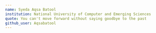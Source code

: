 ```yaml
---
name: Syeda Aqsa Batool
institution: National University of Computer and Emerging Sciences
quote: You can't move forward without saying goodbye to the past
github_user: Aqsabatool
---
```

